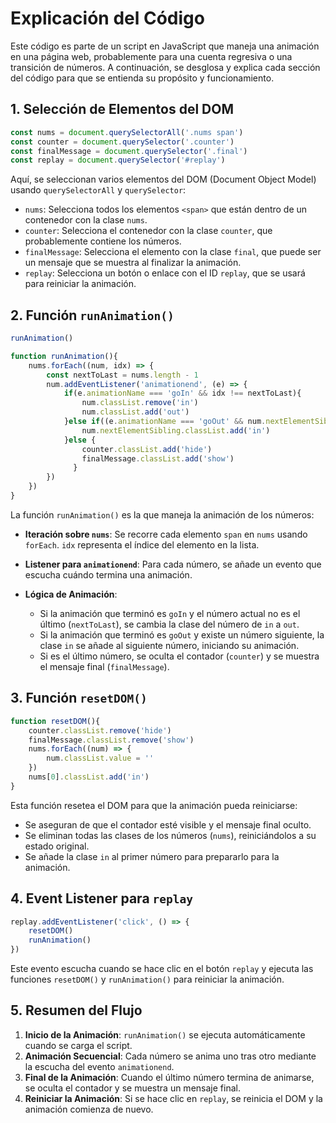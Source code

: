 # Explicación del Código

Este código es parte de un script en JavaScript que maneja una animación en una página web, probablemente para una cuenta regresiva o una transición de números. A continuación, se desglosa y explica cada sección del código para que se entienda su propósito y funcionamiento.

## 1. Selección de Elementos del DOM

```javascript
const nums = document.querySelectorAll('.nums span')
const counter = document.querySelector('.counter')
const finalMessage = document.querySelector('.final')
const replay = document.querySelector('#replay')
```

Aquí, se seleccionan varios elementos del DOM (Document Object Model) usando `querySelectorAll` y `querySelector`:

- `nums`: Selecciona todos los elementos `<span>` que están dentro de un contenedor con la clase `nums`.
- `counter`: Selecciona el contenedor con la clase `counter`, que probablemente contiene los números.
- `finalMessage`: Selecciona el elemento con la clase `final`, que puede ser un mensaje que se muestra al finalizar la animación.
- `replay`: Selecciona un botón o enlace con el ID `replay`, que se usará para reiniciar la animación.

## 2. Función `runAnimation()`

```javascript
runAnimation()

function runAnimation(){
    nums.forEach((num, idx) => {
        const nextToLast = nums.length - 1
        num.addEventListener('animationend', (e) => {
            if(e.animationName === 'goIn' && idx !== nextToLast){
                num.classList.remove('in')
                num.classList.add('out')
            }else if((e.animationName === 'goOut' && num.nextElementSibling)){
                num.nextElementSibling.classList.add('in')
            }else {
                counter.classList.add('hide')
                finalMessage.classList.add('show')
              }
        })
    })
}
```

La función `runAnimation()` es la que maneja la animación de los números:

- **Iteración sobre `nums`**: Se recorre cada elemento `span` en `nums` usando `forEach`. `idx` representa el índice del elemento en la lista.
  
- **Listener para `animationend`**: Para cada número, se añade un evento que escucha cuándo termina una animación.

- **Lógica de Animación**:
  - Si la animación que terminó es `goIn` y el número actual no es el último (`nextToLast`), se cambia la clase del número de `in` a `out`.
  - Si la animación que terminó es `goOut` y existe un número siguiente, la clase `in` se añade al siguiente número, iniciando su animación.
  - Si es el último número, se oculta el contador (`counter`) y se muestra el mensaje final (`finalMessage`).

## 3. Función `resetDOM()`

```javascript
function resetDOM(){
    counter.classList.remove('hide')
    finalMessage.classList.remove('show')
    nums.forEach((num) => {
        num.classList.value = ''
    })
    nums[0].classList.add('in')
}
```

Esta función resetea el DOM para que la animación pueda reiniciarse:

- Se aseguran de que el contador esté visible y el mensaje final oculto.
- Se eliminan todas las clases de los números (`nums`), reiniciándolos a su estado original.
- Se añade la clase `in` al primer número para prepararlo para la animación.

## 4. Event Listener para `replay`

```javascript
replay.addEventListener('click', () => {
    resetDOM()
    runAnimation()
})
```

Este evento escucha cuando se hace clic en el botón `replay` y ejecuta las funciones `resetDOM()` y `runAnimation()` para reiniciar la animación.

## 5. Resumen del Flujo

1. **Inicio de la Animación**: `runAnimation()` se ejecuta automáticamente cuando se carga el script.
2. **Animación Secuencial**: Cada número se anima uno tras otro mediante la escucha del evento `animationend`.
3. **Final de la Animación**: Cuando el último número termina de animarse, se oculta el contador y se muestra un mensaje final.
4. **Reiniciar la Animación**: Si se hace clic en `replay`, se reinicia el DOM y la animación comienza de nuevo.
